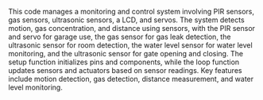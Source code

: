 This code manages a monitoring and control system involving PIR sensors, gas sensors, ultrasonic sensors, a LCD, and servos. The system detects motion, gas concentration, and distance using sensors, with the PIR sensor and servo for garage use, the gas sensor for gas leak detection, the ultrasonic sensor for room detection, the water level sensor for water level monitoring, and the ultrasonic sensor for gate opening and closing. The setup function initializes pins and components, while the loop function updates sensors and actuators based on sensor readings. Key features include motion detection, gas detection, distance measurement, and water level monitoring.
